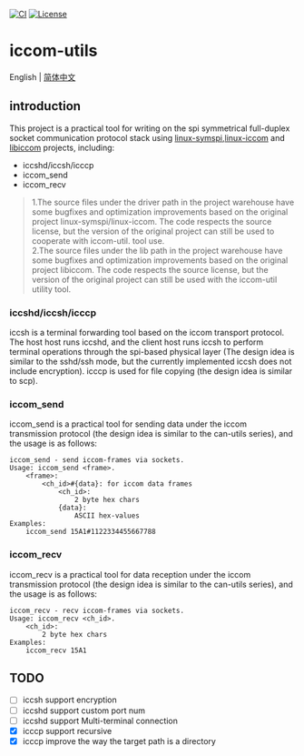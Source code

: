 [![CI](https://github.com/QQxiaoming/iccom-utils/actions/workflows/ci.yml/badge.svg?branch=main)](https://github.com/QQxiaoming/iccom-utils/actions/workflows/ci.yml)
[![License](https://img.shields.io/github/license/qqxiaoming/iccom-utils.svg?colorB=f48041&style=flat-square)](https://github.com/QQxiaoming/iccom-utils)

# iccom-utils

English | [简体中文](./README_zh_CN.md)

## introduction

This project is a practical tool for writing on the spi symmetrical full-duplex socket communication protocol stack using [linux-symspi](https://github.com/Bosch-SW/linux-symspi),[linux-iccom](https://github.com/Bosch-SW/linux-iccom) and [libiccom](https://github.com/Bosch-SW/libiccom) projects, including:

- iccshd/iccsh/icccp
- iccom_send
- iccom_recv

> 1.The source files under the driver path in the project warehouse have some bugfixes and optimization improvements based on the original project linux-symspi/linux-iccom. The code respects the source license, but the version of the original project can still be used to cooperate with iccom-util. tool use.<br>2.The source files under the lib path in the project warehouse have some bugfixes and optimization improvements based on the original project libiccom. The code respects the source license, but the version of the original project can still be used with the iccom-util utility tool.

### iccshd/iccsh/icccp

iccsh is a terminal forwarding tool based on the iccom transport protocol. The host host runs iccshd, and the client host runs iccsh to perform terminal operations through the spi-based physical layer (The design idea is similar to the sshd/ssh mode, but the currently implemented iccsh does not include encryption). icccp is used for file copying (the design idea is similar to scp).

### iccom_send

iccom_send is a practical tool for sending data under the iccom transmission protocol (the design idea is similar to the can-utils series), and the usage is as follows:

```shell
iccom_send - send iccom-frames via sockets.
Usage: iccom_send <frame>.
    <frame>:
        <ch_id>#{data}: for iccom data frames
            <ch_id>:
                2 byte hex chars
            {data}:
                ASCII hex-values
Examples:
    iccom_send 15A1#1122334455667788
```

### iccom_recv

iccom_recv is a practical tool for data reception under the iccom transmission protocol (the design idea is similar to the can-utils series), and the usage is as follows:

```shell
iccom_recv - recv iccom-frames via sockets.
Usage: iccom_recv <ch_id>.
    <ch_id>:
        2 byte hex chars
Examples:
    iccom_recv 15A1
```

## TODO

- [ ] iccsh support encryption
- [ ] iccshd support custom port num
- [ ] iccshd support Multi-terminal connection
- [x] icccp support recursive
- [x] icccp improve the way the target path is a directory
